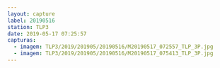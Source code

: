 ```yaml
---
layout: capture
label: 20190516
station: TLP3
date: 2019-05-17 07:25:57
capturas:
  - imagem: TLP3/2019/201905/20190516/M20190517_072557_TLP_3P.jpg
  - imagem: TLP3/2019/201905/20190516/M20190517_075413_TLP_3P.jpg
---
```

